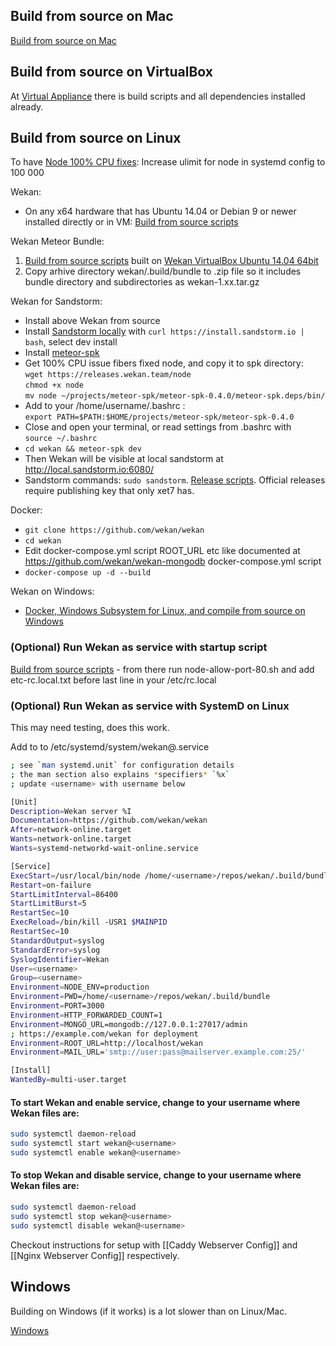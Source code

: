 ## Build from source on Mac

[Build from source on Mac](Mac)

## Build from source on VirtualBox

At [Virtual Appliance](virtual-appliance) there is build scripts and all dependencies installed already.

## Build from source on Linux

To have [Node 100% CPU fixes](https://github.com/wekan/wekan/blob/main/CHANGELOG.md#v084-2018-04-16-wekan-release): Increase ulimit for node in systemd config to 100 000

Wekan:
- On any x64 hardware that has Ubuntu 14.04 or Debian 9 or newer installed directly or in VM:
[Build from source scripts](https://github.com/wekan/wekan/tree/edge/releases/virtualbox)

Wekan Meteor Bundle:
1. [Build from source scripts](https://github.com/wekan/wekan/tree/edge/releases/virtualbox) built on [Wekan VirtualBox Ubuntu 14.04 64bit](virtual-appliance)
2. Copy arhive directory wekan/.build/bundle to .zip file so it includes bundle directory and subdirectories as wekan-1.xx.tar.gz

Wekan for Sandstorm:
- Install above Wekan from source
- Install [Sandstorm locally](https://sandstorm.io/install) with `curl https://install.sandstorm.io | bash`, select dev install
- Install [meteor-spk](https://github.com/sandstorm-io/meteor-spk)
- Get 100% CPU issue fibers fixed node, and copy it to spk directory:<br />
`wget https://releases.wekan.team/node`<br />
`chmod +x node`<br />
`mv node ~/projects/meteor-spk/meteor-spk-0.4.0/meteor-spk.deps/bin/`
- Add to your /home/username/.bashrc : <br /> `export PATH=$PATH:$HOME/projects/meteor-spk/meteor-spk-0.4.0`
- Close and open your terminal, or read settings from .bashrc with<br />`source ~/.bashrc`
- `cd wekan && meteor-spk dev`
- Then Wekan will be visible at local sandstorm at http://local.sandstorm.io:6080/
- Sandstorm commands: `sudo sandstorm`. [Release scripts](https://github.com/wekan/wekan-maintainer/tree/master/releases). Official releases require publishing key that only xet7 has.

Docker:
- `git clone https://github.com/wekan/wekan`
- `cd wekan`
- Edit docker-compose.yml script ROOT_URL etc like documented at https://github.com/wekan/wekan-mongodb docker-compose.yml script
- `docker-compose up -d --build`

Wekan on Windows:
- [Docker, Windows Subsystem for Linux, and compile from source on Windows](Windows)

### (Optional) Run Wekan as service with startup script

[Build from source scripts](https://github.com/wekan/wekan-maintainer/tree/master/virtualbox) - from there run node-allow-port-80.sh and add etc-rc.local.txt before last line in your /etc/rc.local

### (Optional) Run Wekan as service with SystemD on Linux

This may need testing, does this work.

Add to to /etc/systemd/system/wekan@.service

```bash
; see `man systemd.unit` for configuration details
; the man section also explains *specifiers* `%x`
; update <username> with username below

[Unit]
Description=Wekan server %I
Documentation=https://github.com/wekan/wekan
After=network-online.target
Wants=network-online.target
Wants=systemd-networkd-wait-online.service

[Service]
ExecStart=/usr/local/bin/node /home/<username>/repos/wekan/.build/bundle/main.js
Restart=on-failure
StartLimitInterval=86400
StartLimitBurst=5
RestartSec=10
ExecReload=/bin/kill -USR1 $MAINPID
RestartSec=10
StandardOutput=syslog
StandardError=syslog
SyslogIdentifier=Wekan
User=<username>
Group=<username>
Environment=NODE_ENV=production
Environment=PWD=/home/<username>/repos/wekan/.build/bundle
Environment=PORT=3000
Environment=HTTP_FORWARDED_COUNT=1
Environment=MONGO_URL=mongodb://127.0.0.1:27017/admin
; https://example.com/wekan for deployment
Environment=ROOT_URL=http://localhost/wekan
Environment=MAIL_URL='smtp://user:pass@mailserver.example.com:25/'

[Install]
WantedBy=multi-user.target

```

#### To start Wekan and enable service, change to your username where Wekan files are:
```bash
sudo systemctl daemon-reload
sudo systemctl start wekan@<username>
sudo systemctl enable wekan@<username>
```

#### To stop Wekan and disable service, change to your username where Wekan files are:
```bash
sudo systemctl daemon-reload
sudo systemctl stop wekan@<username>
sudo systemctl disable wekan@<username>
```
Checkout instructions for setup with [[Caddy Webserver Config]] and [[Nginx Webserver Config]] respectively.

## Windows

Building on Windows (if it works) is a lot slower than on Linux/Mac.

[Windows](Windows)